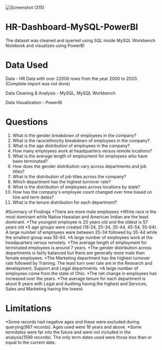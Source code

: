 ![Screenshot (315)](https://github.com/m-ark-85/HR-Dashboard-MySQL-PowerBI/assets/98227918/9d692368-162b-4551-a014-89d1f1d80bbf)


# HR-Dashboard-MySQL-PowerBI
The dataset was cleaned and queried using SQL inside MySQL Workbench Notebook and visualizes using PowerBI
# Data Used
Data - HR Data with over 22000 rows from the year 2000 to 2020.
(Complete import was not done)

Data Cleaning & Analysis - MySQL, MySQL Workbench

Data Visualization - PowerBI
# Questions
1. What is the gender breakdown of employees in the company?
2. What is the race/ethnicity breakdown of employees in the company?
3. What is the age distribution of employees in the company?
4. How many employees work at headquarters versus remote locations?
5. What is the average length of employment for employees who have been terminated?
6. How does the gender distribution vary across departments and job titles?
7. What is the distribution of job titles across the company?
8. Which department has the highest turnover rate?
9. What is the distribution of employees across locations by state?
10. How has the company's employee count changed over time based on hire and term dates?
11. What is the tenure distribution for each department?

#Summary of Findings
*There are more male employees
*White race is the most dominant while Native Hawaiian and American Indian are the least dominant.
*The youngest employee is 20 years old and the oldest is 57 years old
*5 age groups were created (18-24, 25-34, 35-44, 45-54, 55-64). A large number of employees were between 25-34 followed by 35-44 while the smallest group was 55-64.
*A large number of employees work at the headquarters versus remotely.
*The average length of employment for terminated employees is around 7 years.
*The gender distribution across departments is fairly balanced but there are generally more male than female employees.
*The Marketing department has the highest turnover rate followed by Training. The least turn over rate are in the Research and development, Support and Legal departments.
*A large number of employees come from the state of Ohio.
*The net change in employees has increased over the years.
*The average tenure for each department is about 8 years with Legal and Auditing having the highest and Services, Sales and Marketing having the lowest.

# Limitations
*Some records had negative ages and these were excluded during querying(967 records). Ages used were 18 years and above.
*Some termdates were far into the future and were not included in the analysis(1599 records). The only term dates used were those less than or equal to the current date.
